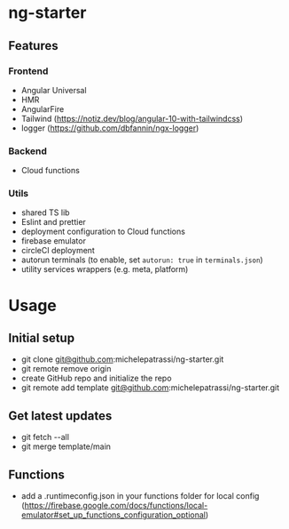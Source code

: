 # ng-starter

## Features

### Frontend

- Angular Universal
- HMR
- AngularFire
- Tailwind (https://notiz.dev/blog/angular-10-with-tailwindcss)
- logger (https://github.com/dbfannin/ngx-logger)

### Backend

- Cloud functions

### Utils

- shared TS lib
- Eslint and prettier
- deployment configuration to Cloud functions
- firebase emulator
- circleCI deployment
- autorun terminals (to enable, set `autorun: true` in `terminals.json`)
- utility services wrappers (e.g. meta, platform)

# Usage

## Initial setup

- git clone git@github.com:michelepatrassi/ng-starter.git
- git remote remove origin
- create GitHub repo and initialize the repo
- git remote add template git@github.com:michelepatrassi/ng-starter.git

## Get latest updates

- git fetch --all
- git merge template/main

## Functions

- add a .runtimeconfig.json in your functions folder for local config (https://firebase.google.com/docs/functions/local-emulator#set_up_functions_configuration_optional)
